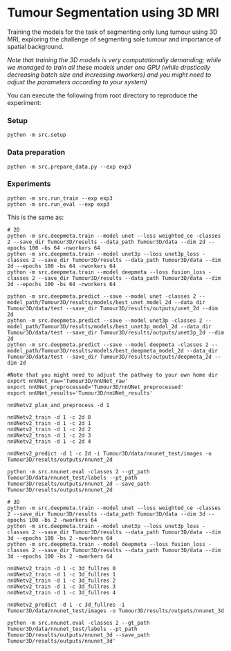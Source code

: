 # Tumour Segmentation using 3D MRI
Training the models for the task of segmenting only lung tumour using 3D MRI, exploring the challenge of segmenting sole tumour and importance of spatial background.

*Note that training the 3D models is very computationally demanding; while we managed to train all these models under one GPU (while drastically decreasing batch size and increasing nworkers) and you might need to adjust the parameters according to your system)* 

You can execute the following from root directory to reproduce the experiment:
### Setup
~~~
python -m src.setup
~~~
### Data preparation
~~~
python -m src.prepare_data.py --exp exp3
~~~
### Experiments
~~~
python -m src.run_train --exp exp3
python -m src.run_eval --exp exp3
~~~
This is the same as:
~~~
# 2D
python -m src.deepmeta.train --model unet --loss weighted_ce -classes 2 --save_dir Tumour3D/results --data_path Tumour3D/data --dim 2d --epochs 100 -bs 64 -nworkers 64
python -m src.deepmeta.train --model unet3p --loss unet3p_loss -classes 2 --save_dir Tumour3D/results --data_path Tumour3D/data --dim 2d --epochs 100 -bs 64 -nworkers 64
python -m src.deepmeta.train --model deepmeta --loss fusion_loss -classes 2 --save_dir Tumour3D/results --data_path Tumour3D/data --dim 2d --epochs 100 -bs 64 -nworkers 64

python -m src.deepmeta.predict --save --model unet -classes 2 --model_path/Tumour3D/results/models/best_unet_model_2d --data_dir Tumour3D/data/test --save_dir Tumour3D/results/outputs/unet_2d --dim 2d
python -m src.deepmeta.predict --save --model unet3p -classes 2 --model_path/Tumour3D/results/models/best_unet3p_model_2d --data_dir Tumour3D/data/test --save_dir Tumour3D/results/outputs/unet3p_2d --dim 2d
python -m src.deepmeta.predict --save --model deepmeta -classes 2 --model_path/Tumour3D/results/models/best_deepmeta_model_2d --data_dir Tumour3D/data/test --save_dir Tumour3D/results/outputs/deepmeta_2d --dim 2d

#Note that you might need to adjust the pathway to your own home dir
export nnUNet_raw='Tumour3D/nnUNet_raw'
export nnUNet_preprocessed='Tumour3D/nnUNet_preprocessed'
export nnUNet_results='Tumour3D/nnUNet_results'

nnUNetv2_plan_and_preprocess -d 1

nnUNetv2_train -d 1 -c 2d 0
nnUNetv2_train -d 1 -c 2d 1
nnUNetv2_train -d 1 -c 2d 2 
nnUNetv2_train -d 1 -c 2d 3 
nnUNetv2_train -d 1 -c 2d 4

nnUNetv2_predict -d 1 -c 2d -i Tumour3D/data/nnunet_test/images -o Tumour3D/results/outputs/nnunet_2d 

python -m src.nnunet.eval -classes 2 --gt_path Tumour3D/data/nnunet_test/labels --pt_path Tumour3D/results/outputs/nnunet_2d --save_path Tumour3D/results/outputs/nnunet_2d

# 3D
python -m src.deepmeta.train --model unet --loss weighted_ce -classes 2 --save_dir Tumour3D/results --data_path Tumour3D/data --dim 3d --epochs 100 -bs 2 -nworkers 64
python -m src.deepmeta.train --model unet3p --loss unet3p_loss -classes 2 --save_dir Tumour3D/results --data_path Tumour3D/data --dim 3d --epochs 100 -bs 2 -nworkers 64
python -m src.deepmeta.train --model deepmeta --loss fusion_loss -classes 2 --save_dir Tumour3D/results --data_path Tumour3D/data --dim 3d --epochs 100 -bs 2 -nworkers 64

nnUNetv2_train -d 1 -c 3d_fullres 0
nnUNetv2_train -d 1 -c 3d_fullres 1
nnUNetv2_train -d 1 -c 3d_fullres 2 
nnUNetv2_train -d 1 -c 3d_fullres 3 
nnUNetv2_train -d 1 -c 3d_fullres 4 

nnUNetv2_predict -d 1 -c 3d_fullres -i Tumour3D/data/nnunet_test/images -o Tumour3D/results/outputs/nnunet_3d

python -m src.nnunet.eval -classes 2 --gt_path Tumour3D/data/nnunet_test/labels --pt_path Tumour3D/results/outputs/nnunet_3d --save_path Tumour3D/results/outputs/nnunet_3d'

~~~

